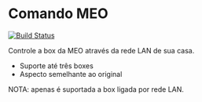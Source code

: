 Comando MEO
======

[![Build Status](https://travis-ci.org/oNaiPs/ComandoMEO.svg?branch=master)](https://travis-ci.org/oNaiPs/ComandoMEO)


Controle a box da MEO através da rede LAN de sua casa.


- Suporte até três boxes
- Aspecto semelhante ao original

NOTA: apenas é suportada a box ligada por rede LAN.

